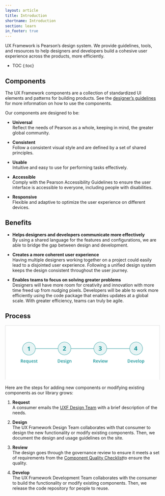 ```yaml
---
layout: article
title: Introduction
shortname: Introduction
section: learn
in_footer: true
---
```


UX Framework is Pearson’s design system. We provide guidelines, tools, and resources to help designers and developers build a cohesive user experience across the products, more efficiently.


* TOC
{:toc}

## Components
The UX Framework components are a collection of standardized UI elements and patterns for building products. See the [designer’s guidelines]({{site.baseurl}}/overview) for more information on how to use the components.

Our components are designed to be:


- **Universal**  
  Reflect the needs of Pearson as a whole, keeping in mind, the greater global community.


- **Consistent**  
   Follow a consistent visual style and are defined by a set of shared principles.


- **Usable**  
   Intuitive and easy to use for performing tasks effectively.

- **Accessible**  
   Comply with the Pearson Accessibility Guidelines to ensure the user interface is  accessible to everyone, including people with disabilities.

- **Responsive**  
   Flexible and adaptive to optimize the user experience on different devices.


## Benefits


- **Helps designers and developers communicate more effectively**  
   By using a shared language for the features and configurations, we are able to bridge the gap between design and development.


- **Creates a more coherent user experience**  
   Having multiple designers working together on a project could easily lead to a disjointed user experience. Following a unified design system keeps the design consistent throughout the user journey.

- **Enables teams to focus on solving greater problems**  
   Designers will have more room for creativity and innovation with more time freed up from nudging pixels. Developers will be able to work more efficiently using the code package that enables updates at a global scale. With greater efficiency, teams can truly be agile.


## Process

![](/img/Process@2.png)

Here are the steps for adding new components or modifying existing components as our library grows:

1. **Request**   
A consumer emails the [UXF Design Team](mailto:uxf-design@pearson.com) with a brief description of the needs.

2. **Design**  
The UX Framework Design Team collaborates with that consumer to design the new functionality or modify existing components. Then, we document the design and usage guidelines on the site.

3. **Review**  
The design goes through the governance review to ensure it meets a set of requirements from the [Component Quality Checklist]({{site.baseurl}}/membership-spec)to ensure the quality.

4. **Develop**  
The UX Framework Development Team collaborates with the consumer to build the functionality or modify existing components. Then, we release the code repository for people to reuse.
